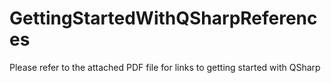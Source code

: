 # GettingStartedWithQSharpReferences

Please refer to the attached PDF file for links to getting started with QSharp

